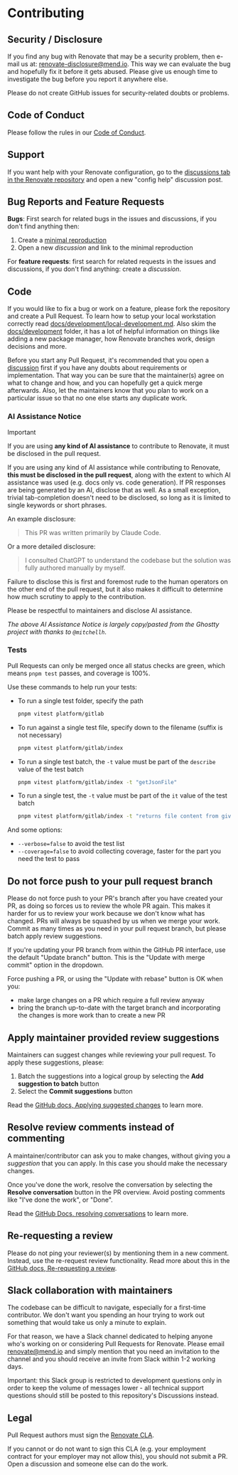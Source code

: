 # Contributing

## Security / Disclosure

If you find any bug with Renovate that may be a security problem, then e-mail us at: [renovate-disclosure@mend.io](mailto:renovate-disclosure@mend.io).
This way we can evaluate the bug and hopefully fix it before it gets abused.
Please give us enough time to investigate the bug before you report it anywhere else.

Please do not create GitHub issues for security-related doubts or problems.

## Code of Conduct

Please follow the rules in our [Code of Conduct](https://github.com/renovatebot/renovate/blob/main/CODE_OF_CONDUCT.md).

## Support

If you want help with your Renovate configuration, go to the [discussions tab in the Renovate repository](https://github.com/renovatebot/renovate/discussions) and open a new "config help" discussion post.

## Bug Reports and Feature Requests

**Bugs**: First search for related bugs in the issues and discussions, if you don't find anything then:

1. Create a [minimal reproduction](https://github.com/renovatebot/renovate/blob/main/docs/development/minimal-reproductions.md)
1. Open a new _discussion_ and link to the minimal reproduction

For **feature requests**: first search for related requests in the issues and discussions, if you don't find anything: create a _discussion_.

## Code

If you would like to fix a bug or work on a feature, please fork the repository and create a Pull Request.
To learn how to setup your local workstation correctly read [docs/development/local-development.md](https://github.com/renovatebot/renovate/blob/main/docs/development/local-development.md).
Also skim the [docs/development](https://github.com/renovatebot/renovate/blob/main/docs/development) folder, it has a lot of helpful information on things like adding a new package manager, how Renovate branches work, design decisions and more.

Before you start any Pull Request, it's recommended that you open a [discussion](https://github.com/renovatebot/renovate/discussions) first if you have any doubts about requirements or implementation.
That way you can be sure that the maintainer(s) agree on what to change and how, and you can hopefully get a quick merge afterwards.
Also, let the maintainers know that you plan to work on a particular issue so that no one else starts any duplicate work.

### AI Assistance Notice

> [!IMPORTANT]
>
> If you are using **any kind of AI assistance** to contribute to Renovate, it must be disclosed in the pull request.

If you are using any kind of AI assistance while contributing to Renovate, **this must be disclosed in the pull request**, along with the extent to which AI assistance was used (e.g. docs only vs. code generation).
If PR responses are being generated by an AI, disclose that as well.
As a small exception, trivial tab-completion doesn't need to be disclosed, so long as it is limited to single keywords or short phrases.

An example disclosure:

> This PR was written primarily by Claude Code.

Or a more detailed disclosure:

> I consulted ChatGPT to understand the codebase but the solution was fully authored manually by myself.

Failure to disclose this is first and foremost rude to the human operators on the other end of the pull request, but it also makes it difficult to determine how much scrutiny to apply to the contribution.

Please be respectful to maintainers and disclose AI assistance.

_The above AI Assistance Notice is largely copy/pasted from the Ghostty project with thanks to `@mitchellh`_.

### Tests

Pull Requests can only be merged once all status checks are green, which means `pnpm test` passes, and coverage is 100%.

Use these commands to help run your tests:

- To run a single test folder, specify the path

  ```bash
  pnpm vitest platform/gitlab
  ```

- To run against a single test file, specify down to the filename (suffix is not necessary)

  ```bash
  pnpm vitest platform/gitlab/index
  ```

- To run a single test batch, the `-t` value must be part of the `describe` value of the test batch

  ```bash
  pnpm vitest platform/gitlab/index -t "getJsonFile"
  ```

- To run a single test, the `-t` value must be part of the `it` value of the test batch

  ```bash
  pnpm vitest platform/gitlab/index -t "returns file content from given repo"
  ```

And some options:

- `--verbose=false` to avoid the test list
- `--coverage=false` to avoid collecting coverage, faster for the part you need the test to pass

## Do not force push to your pull request branch

Please do not force push to your PR's branch after you have created your PR, as doing so forces us to review the whole PR again.
This makes it harder for us to review your work because we don't know what has changed.
PRs will always be squashed by us when we merge your work.
Commit as many times as you need in your pull request branch, but please batch apply review suggestions.

If you're updating your PR branch from within the GitHub PR interface, use the default "Update branch" button.
This is the "Update with merge commit" option in the dropdown.

Force pushing a PR, or using the "Update with rebase" button is OK when you:

- make large changes on a PR which require a full review anyway
- bring the branch up-to-date with the target branch and incorporating the changes is more work than to create a new PR

## Apply maintainer provided review suggestions

Maintainers can suggest changes while reviewing your pull request.
To apply these suggestions, please:

1. Batch the suggestions into a logical group by selecting the **Add suggestion to batch** button
1. Select the **Commit suggestions** button

Read the [GitHub docs, Applying suggested changes](https://docs.github.com/en/pull-requests/collaborating-with-pull-requests/reviewing-changes-in-pull-requests/incorporating-feedback-in-your-pull-request#applying-suggested-changes) to learn more.

## Resolve review comments instead of commenting

A maintainer/contributor can ask you to make changes, without giving you a _suggestion_ that you can apply.
In this case you should make the necessary changes.

Once you've done the work, resolve the conversation by selecting the **Resolve conversation** button in the PR overview.
Avoid posting comments like "I've done the work", or "Done".

Read the [GitHub Docs, resolving conversations](https://docs.github.com/en/pull-requests/collaborating-with-pull-requests/reviewing-changes-in-pull-requests/commenting-on-a-pull-request#resolving-conversations) to learn more.

## Re-requesting a review

Please do not ping your reviewer(s) by mentioning them in a new comment.
Instead, use the re-request review functionality.
Read more about this in the [GitHub docs, Re-requesting a review](https://docs.github.com/en/free-pro-team@latest/github/collaborating-with-issues-and-pull-requests/incorporating-feedback-in-your-pull-request#re-requesting-a-review).

## Slack collaboration with maintainers

The codebase can be difficult to navigate, especially for a first-time contributor.
We don't want you spending an hour trying to work out something that would take us only a minute to explain.

For that reason, we have a Slack channel dedicated to helping anyone who's working on or considering Pull Requests for Renovate.
Please email <renovate@mend.io> and simply mention that you need an invitation to the channel and you should receive an invite from Slack within 1-2 working days.

Important: this Slack group is restricted to development questions only in order to keep the volume of messages lower - all technical support questions should still be posted to this repository's Discussions instead.

## Legal

Pull Request authors must sign the [Renovate CLA](https://cla-assistant.io/renovateapp/renovate).

If you cannot or do not want to sign this CLA (e.g. your employment contract for your employer may not allow this), you should not submit a PR.
Open a discussion and someone else can do the work.
